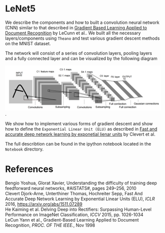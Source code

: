 # LeNet5
We describe the components and how to built a convolution neural network (CNN) similar to that described in <u>Gradient Based Learning Applied to Document Recognition</u> by LeCunn et al.. We built all the necessary layers/components  using `Theano` and test various gradient descent methods on the MNIST dataset.

The network will consist of a series of convolution layers, pooling layers and a fully connected layer and can be visualized by the following diagram 

![Alt text](https://github.com/LukaszObara/LeNet5/blob/master/Notebook/architec2.png "LeNet5").

We show how to implement various forms of gradient descent and show how to define the `Exponential Linear Unit (ELU)` as described in <u>Fast and accurate deep network learning by exponetial lienar units</u> by Clevert et al. 

The full describtion can be found in the ipython notebook located in the `Notebook` directory.

# References
Bengio Yoshua, Glorat Xavier, Understanding the difficulty of training deep feedforward neural networks, #AISTATS#, pages 249–256, 2010
<br>Clevert Djork-Arne, Unterthiner Thomas, Hochreiter Sepp, Fast And Accurate Deep Network Learning by Exponential Linear Units (ELU), *ICLR* 2016, https://arxiv.org/abs/1511.07289
<br>He Kaiming et al. Delving Deep into Rectifiers: Surpassing Human-Level Performance on ImageNet Classification, *ICCV* 2015, pp. 1026-1034
<br>LeCun Yann et al., Gradient-Based Learning Applied to Document Recognition, *PROC. OF THE IEEE.*, Nov 1998
